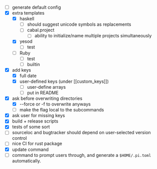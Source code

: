 - [ ] generate default config
- [x] extra templates
  - [x] haskell
    - [ ] should suggest unicode symbols as replacements
    - [ ] cabal.project
      - [ ] ability to initialize/name multiple projects simultaneously
  - [x] yesod
    - [ ] test
  - [ ] Ruby
    - [ ] test
    - [ ] builtin
- [x] add keys
  - [x] full date
  - [x] user-defined keys (under [[custom_keys]])
    - [ ] user-define arrays
    - [ ] put in README
- [x] ask before overwriting directories
  - [x] --force or -f to overwrite anyways
  - [ ] make the flag local to the subcommands
- [x] ask user for missing keys
- [x] build + release scripts
- [x] tests of some sort
- [ ] sourceloc and bugtracker should depend on user-selected version control
- [ ] nice CI for rust package
- [x] update command
- [ ] command to prompt users through, and generate a `$HOME/.pi.toml`
      automatically.
